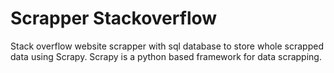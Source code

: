 # Scrapper Stackoverflow
Stack overflow website scrapper with sql database to store whole scrapped data using Scrapy.
Scrapy is a python based framework for data scrapping.
